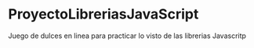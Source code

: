 # ProyectoLibreriasJavaScript
Juego de dulces en linea para practicar lo visto de las librerias Javascritp
